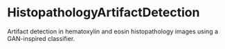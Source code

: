 # HistopathologyArtifactDetection
Artifact detection in hematoxylin and eosin histopathology images using a GAN-inspired classifier.
